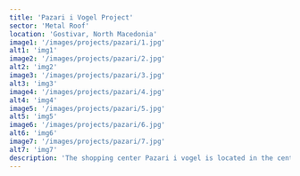 ```yaml
---
title: 'Pazari i Vogel Project'
sector: 'Metal Roof'
location: 'Gostivar, North Macedonia'
image1: '/images/projects/pazari/1.jpg'
alt1: 'img1'
image2: '/images/projects/pazari/2.jpg'
alt2: 'img2'
image3: '/images/projects/pazari/3.jpg'
alt3: 'img3'
image4: '/images/projects/pazari/4.jpg'
alt4: 'img4'
image5: '/images/projects/pazari/5.jpg'
alt5: 'img5'
image6: '/images/projects/pazari/6.jpg'
alt6: 'img6'
image7: '/images/projects/pazari/7.jpg'
alt7: 'img7'
description: 'The shopping center Pazari i vogel is located in the center of Gostivar built with metal construction and high quality sandwich panels.'
---
```

